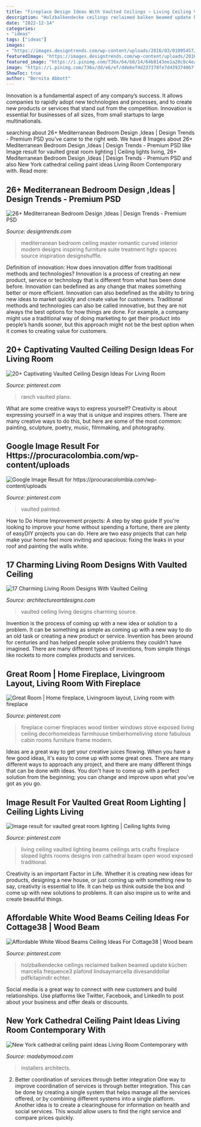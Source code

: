 ```yaml
---
title: "Fireplace Design Ideas With Vaulted Ceilings ~ Living Ceiling Vaulted Lighting Beams Ceilings Arts Crafts Fireplace Sloped Lights Rooms Designs Iron Cathedral Beam Open Wood Exposed Traditional"
description: "Holzbalkendecke ceilings reclaimed balken beamed update küchen marcella frequence3 plafond lindsaymarcella divesanddollar pdfkitapindir echter"
date: "2022-12-14"
categories:
- "ideas"
tags: ["ideas"]
images:
- "https://images.designtrends.com/wp-content/uploads/2016/03/01095457/Romantic-Mediterranean-Bedroom.jpeg"
featuredImage: "https://images.designtrends.com/wp-content/uploads/2016/03/01095457/Romantic-Mediterranean-Bedroom.jpeg"
featured_image: "https://i.pinimg.com/736x/64/b8/14/64b8143ee1a20c8c4eaab528ec16f387.jpg"
image: "https://i.pinimg.com/736x/dd/e6/ef/dde6ef4d237378fe7d439374067f577f--corner-fireplaces-wall-of-windows.jpg"
ShowToc: true
author: "Bernita Abbott"
---
```



Innovation is a fundamental aspect of any company’s success. It allows companies to rapidly adopt new technologies and processes, and to create new products or services that stand out from the competition. Innovation is essential for businesses of all sizes, from small startups to large multinationals.

	

		
searching about 26+ Mediterranean Bedroom Design ,Ideas | Design Trends - Premium PSD you've came to the right web. We have 8 Images about 26+ Mediterranean Bedroom Design ,Ideas | Design Trends - Premium PSD like Image result for vaulted great room lighting | Ceiling lights living, 26+ Mediterranean Bedroom Design ,Ideas | Design Trends - Premium PSD and also New York cathedral ceiling paint ideas Living Room Contemporary with. Read more:
		
    
## 26+ Mediterranean Bedroom Design ,Ideas | Design Trends - Premium PSD

<img loading=lazy src="https://images.designtrends.com/wp-content/uploads/2016/03/01095457/Romantic-Mediterranean-Bedroom.jpeg" onerror="this.onerror=null;this.src='https://tse3.mm.bing.net/th?id=OIP.6vQM5NN_58zRUoocxw7UjAHaJQ&amp;pid=15.1';" alt="26+ Mediterranean Bedroom Design ,Ideas | Design Trends - Premium PSD">

_Source: designtrends.com_

>mediterranean bedroom ceiling master romantic curved interior modern designs inspiring furniture suite treatment hgtv spaces source inspiration designshuffle. 

	

Definition of innovation: How does innovation differ from traditional methods and technologies?
Innovation is a process of creating an new product, service or technology that is different from what has been done before. Innovation can bedefined as any change that makes something better or more efficient. Innovation can also bedefined as the ability to bring new ideas to market quickly and create value for customers. 
Traditional methods and technologies can also be called innovative, but they are not always the best options for how things are done. For example, a company might use a traditional way of doing marketing to get their product into people’s hands sooner, but this approach might not be the best option when it comes to creating value for customers.

    
## 20+ Captivating Vaulted Ceiling Design Ideas For Living Room

<img loading=lazy src="https://i.pinimg.com/736x/f4/bb/be/f4bbbe202b2c2341f3bce9d51b59d1fc.jpg" onerror="this.onerror=null;this.src='https://tse3.mm.bing.net/th?id=OIP.lQOudCZ7VWEtxQxTHtpXfQHaJo&amp;pid=15.1';" alt="20+ Captivating Vaulted Ceiling Design Ideas For Living Room">

_Source: pinterest.com_

>ranch vaulted plans. 

	

What are some creative ways to express yourself?
Creativity is about expressing yourself in a way that is unique and inspires others. There are many creative ways to do this, but here are some of the most common: painting, sculpture, poetry, music, filmmaking, and photography.

    
## Google Image Result For Https://procuracolombia.com/wp-content/uploads

<img loading=lazy src="https://i.pinimg.com/736x/23/10/43/231043e6cedad9f933fcc2623f12b886.jpg" onerror="this.onerror=null;this.src='https://tse4.mm.bing.net/th?id=OIP.36pxG7LYDiV1jy9ysMDlKAHaLH&amp;pid=15.1';" alt="Google Image Result for https://procuracolombia.com/wp-content/uploads">

_Source: pinterest.com_

>vaulted painted. 

	

How to Do Home Improvement projects: A step by step guide
If you're looking to improve your home without spending a fortune, there are plenty of easyDIY projects you can do. Here are two easy projects that can help make your home feel more inviting and spacious: fixing the leaks in your roof and painting the walls white.

    
## 17 Charming Living Room Designs With Vaulted Ceiling

<img loading=lazy src="http://www.architectureartdesigns.com/wp-content/uploads/2016/06/5-15.jpg" onerror="this.onerror=null;this.src='https://tse1.mm.bing.net/th?id=OIP.lTCHTePI9pGqVSwNkRJUFAHaLH&amp;pid=15.1';" alt="17 Charming Living Room Designs With Vaulted Ceiling">

_Source: architectureartdesigns.com_

>vaulted ceiling living designs charming source. 

	

Invention is the process of coming up with a new idea or solution to a problem. It can be something as simple as coming up with a new way to do an old task or creating a new product or service. Invention has been around for centuries and has helped people solve problems they couldn't have imagined. There are many different types of inventions, from simple things like rockets to more complex products and services.

    
## Great Room | Home Fireplace, Livingroom Layout, Living Room With Fireplace

<img loading=lazy src="https://i.pinimg.com/736x/dd/e6/ef/dde6ef4d237378fe7d439374067f577f--corner-fireplaces-wall-of-windows.jpg" onerror="this.onerror=null;this.src='https://tse3.mm.bing.net/th?id=OIP.korUqWN31ljODy96NwdabgHaLH&amp;pid=15.1';" alt="Great Room | Home fireplace, Livingroom layout, Living room with fireplace">

_Source: pinterest.com_

>fireplace corner fireplaces wood timber windows stove exposed living ceiling decorhomeideas farmhouse timberhomeliving stone fabulous cabin rooms furniture frame modern. 

	

Ideas are a great way to get your creative juices flowing. When you have a few good ideas, it's easy to come up with some great ones. There are many different ways to approach any project, and there are many different things that can be done with ideas. You don't have to come up with a perfect solution from the beginning; you can change and improve upon what you've got as you go.

    
## Image Result For Vaulted Great Room Lighting | Ceiling Lights Living

<img loading=lazy src="https://i.pinimg.com/736x/91/ad/eb/91adeb007e74b18a659849fcc5033c86.jpg" onerror="this.onerror=null;this.src='https://tse1.mm.bing.net/th?id=OIP.FRMHcB7SxltlSWqW0qhUMAHaJ4&amp;pid=15.1';" alt="Image result for vaulted great room lighting | Ceiling lights living">

_Source: pinterest.com_

>living ceiling vaulted lighting beams ceilings arts crafts fireplace sloped lights rooms designs iron cathedral beam open wood exposed traditional. 

	

Creativity is an important Factor in Life. Whether it is creating new ideas for products, designing a new house, or just coming up with something new to say, creativity is essential to life. It can help us think outside the box and come up with new solutions to problems. It can also inspire us to write and create beautiful things.

    
## Affordable White Wood Beams Ceiling Ideas For Cottage38 | Wood Beam

<img loading=lazy src="https://i.pinimg.com/736x/64/b8/14/64b8143ee1a20c8c4eaab528ec16f387.jpg" onerror="this.onerror=null;this.src='https://tse3.mm.bing.net/th?id=OIP.jqpZWrTyEjOtoC6uDGcY5AAAAA&amp;pid=15.1';" alt="Affordable White Wood Beams Ceiling Ideas For Cottage38 | Wood beam">

_Source: pinterest.com_

>holzbalkendecke ceilings reclaimed balken beamed update küchen marcella frequence3 plafond lindsaymarcella divesanddollar pdfkitapindir echter. 

	

Social media is a great way to connect with new customers and build relationships. Use platforms like Twitter, Facebook, and LinkedIn to post about your business and offer deals or discounts.

    
## New York Cathedral Ceiling Paint Ideas Living Room Contemporary With

<img loading=lazy src="https://madebymood.com/wp-content/uploads/2018/08/New-York-cathedral-ceiling-paint-ideas-Living-Room-Contemporary-with-window-treatment-professionals-high-windows-600x903.jpg" onerror="this.onerror=null;this.src='https://tse2.mm.bing.net/th?id=OIP.u5rh-irFE4FPRanQkj_KbQHaLJ&amp;pid=15.1';" alt="New York cathedral ceiling paint ideas Living Room Contemporary with">

_Source: madebymood.com_

>installers architects. 

	

2) Better coordination of services through better integration
One way to improve coordination of services is through better integration. This can be done by creating a single system that helps manage all the services offered, or by combining different systems into a single platform. Another idea is to create a clearinghouse for information on health and social services. This would allow users to find the right service and compare prices quickly.

